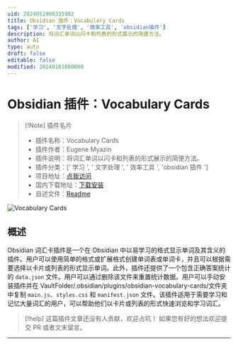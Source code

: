 ```yaml
---
uid: 2024052908335982
title: Obsidian 插件：Vocabulary Cards
tags: ['学习', '文字处理', '效率工具', 'obsidian插件']
description: 将词汇单词以闪卡和列表的形式展示的简便方法。
author: AI
type: auto
draft: false
editable: false
modified: 20240101000000
---
```


# Obsidian 插件：Vocabulary Cards

> [!Note] 插件名片
> - 插件名称：Vocabulary Cards
> - 插件作者：Eugene Myazin
> - 插件说明：将词汇单词以闪卡和列表的形式展示的简便方法。
> - 插件分类：[' 学习 ', ' 文字处理 ', ' 效率工具 ', 'obsidian 插件 ']
> - 项目地址：[点我访问](https://github.com/meniam/obsidian-vocabulary-cards)
> - 国内下载地址：[下载安装](https://pkmer.cn/products/plugin/pluginMarket/?vocabulary-cards)
> - 自述文件：[Readme](https://ghproxy.net/https://raw.githubusercontent.com/meniam/obsidian-vocabulary-cards/main/README.md)

![Vocabulary Cards](https://cdn.pkmer.cn/covers/vocabulary-cards.jpeg!pkmer)

## 概述

Obsidian 词汇卡插件是一个在 Obsidian 中以易学习的格式显示单词及其含义的插件。用户可以使用简单的格式或扩展格式创建单词表或单词卡，并且可以根据需要选择以卡片或列表的形式显示单词。此外，插件还提供了一个包含正确答案统计的 `data.json` 文件。用户可以通过删除该文件来重置统计数据。用户可以手动安装插件并在 VaultFolder/.obsidian/plugins/obsidian-vocabulary-cards/文件夹中复制 `main.js`、`styles.css` 和 `manifest.json` 文件。该插件适用于需要学习和记忆大量词汇的用户，可以帮助他们以卡片或列表的形式快速浏览和学习词汇。

> [!help]
> 这篇插件文章还没有人贡献，欢迎占坑！
> 如果您有好的想法欢迎提交 PR 或者文末留言。

---



